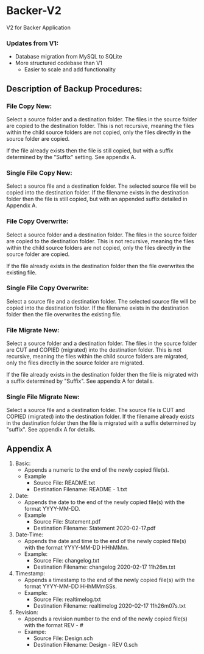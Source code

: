 # Backer-V2
V2 for Backer Application

### Updates from V1:
- Database migration from MySQL to SQLite
- More structured codebase than V1
   - Easier to scale and add functionality

## Description of Backup Procedures:

### File Copy New:

Select a source folder and a destination folder. The files in the source folder are copied to the destination folder. This is not recursive, meaning the files within the child source folders are not copied, only the files directly in the source folder are copied.

If the file already exists then the file is still copied, but with a suffix determined by the "Suffix" setting. See appendix A.

### Single File Copy New:

Select a source file and a destination folder. The selected source file will be copied into the destination folder. If the filename exists in the destination folder then the file is still copied, but with an appended suffix detailed in Appendix A.

### File Copy Overwrite:

Select a source folder and a destination folder. The files in the source folder are copied to the destination folder. This is not recursive, meaning the files within the child source folders are not copied, only the files directly in the source folder are copied.

If the file already exists in the destination folder then the file overwrites the existing file.

### Single File Copy Overwrite:

Select a source file and a destination folder. The selected source file will be copied into the destination folder. If the filename exists in the destination folder then the file overwrites the existing file.

### File Migrate New:

Select a source folder and a destination folder. The files in the source folder are CUT and COPIED (migrated) into the destination folder. This is not recursive, meaning the files within the child source folders are migrated, only the files directly in the source folder are migrated.

If the file already exists in the destination folder then the file is migrated with a suffix determined by "Suffix". See appendix A for details.

### Single File Migrate New:

Select a source file and a destination folder. The source file is CUT and COPIED (migrated) into the destination folder. If the filename already exists in the destination folder then the file is migrated with a suffix determined by "suffix". See appendix A for details.





## Appendix A

1. Basic:
   - Appends a numeric to the end of the newly copied file(s).
   - Example
     - Source File: README.txt
     - Destination Filename: README - 1.txt
2. Date:
   - Appends the date to the end of the newly copied file(s) with the format YYYY-MM-DD.
   - Example
     - Source File: Statement.pdf
     - Destination Filename: Statement 2020-02-17.pdf
3. Date-Time:
   - Appends the date and time to the end of the newly copied file(s) with the format YYYY-MM-DD HHhMMm.
   - Example:
     - Source File: changelog.txt
     - Destination Filename: changelog 2020-02-17 11h26m.txt
4. Timestamp:
   - Appends a timestamp to the end of the newly copied file(s) with the format YYYY-MM-DD HHhMMmSSs.
   - Example:
     - Source File: realtimelog.txt
     - Destination Filename: realtimelog 2020-02-17 11h26m07s.txt
5. Revision:
   - Appends a revision number to the end of the newly copied file(s) with the format REV - #
   - Exampe:
     - Source File: Design.sch
     - Destination Filename: Design - REV 0.sch
